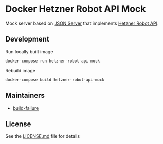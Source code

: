 # Docker Hetzner Robot API Mock

Mock server based on [JSON Server](https://github.com/typicode/json-server) that implements [Hetzner Robot API](https://robot.your-server.de/doc/webservice/en.html).

## Development

Run locally built image

    docker-compose run hetzner-robot-api-mock

Rebuild image

    docker-compose build hetzner-robot-api-mock

## Maintainers

- [build-failure](https://github.com/build-failure)

## License

See the [LICENSE.md](LICENSE.md) file for details
